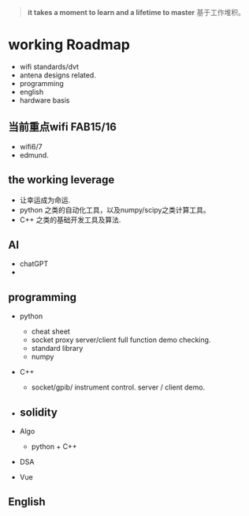 >  **it takes a moment to learn and a lifetime to master**
基于工作堆积。
# working Roadmap
- wifi standards/dvt
- antena designs related.
- programming
- english
- hardware basis
## 当前重点wifi FAB15/16
- wifi6/7
- edmund.
## the working leverage
- 让幸运成为命运.
- python 之类的自动化工具，以及numpy/scipy之类计算工具。
- C++ 之类的基础开发工具及算法.


## AI
- chatGPT
- 

## programming
- python
    - cheat sheet
    - socket proxy server/client full function demo checking.
    - standard library 
    - numpy

- C++

    - socket/gpib/ instrument control. server / client demo.
- solidity
    - 
- Algo
    - python + C++
- DSA
- Vue

## English